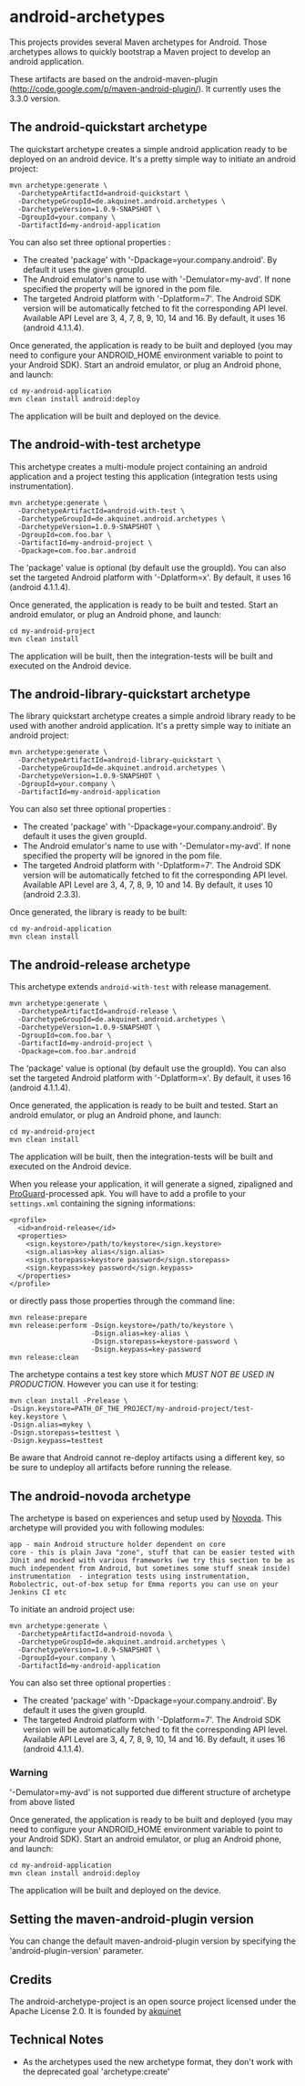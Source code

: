android-archetypes
==================

This projects provides several Maven archetypes for Android. Those archetypes allows to quickly bootstrap a Maven project
to develop an android application.

These artifacts are based on the android-maven-plugin (http://code.google.com/p/maven-android-plugin/). It currently uses the 3.3.0 version.

The android-quickstart archetype
--------------------------------
The quickstart archetype creates a simple android application ready to be deployed on an android device. It's a pretty simple
way to initiate an android project:

    mvn archetype:generate \
      -DarchetypeArtifactId=android-quickstart \
      -DarchetypeGroupId=de.akquinet.android.archetypes \
      -DarchetypeVersion=1.0.9-SNAPSHOT \
      -DgroupId=your.company \
      -DartifactId=my-android-application

You can also set three optional properties :

* The created 'package' with '-Dpackage=your.company.android'. By default it uses the given groupId.
* The Android emulator's name to use with '-Demulator=my-avd'. If none specified the property <emulator> will be ignored in the pom file.
* The targeted Android platform with '-Dplatform=7'. The Android SDK version will be automatically fetched to fit the corresponding API level. Available API Level are 3, 4, 7, 8, 9, 10, 14 and 16. By default, it uses 16 (android 4.1.1.4).

Once generated, the application is ready to be built and deployed (you may need to configure your ANDROID_HOME environment variable to point to your Android SDK). Start an android emulator, or plug an Android phone,
and launch:

    cd my-android-application
    mvn clean install android:deploy

The application will be built and deployed on the device.

The android-with-test archetype
-------------------------------

This archetype creates a multi-module project containing an android application and a project testing this application
(integration tests using instrumentation).

    mvn archetype:generate \
      -DarchetypeArtifactId=android-with-test \
      -DarchetypeGroupId=de.akquinet.android.archetypes \
      -DarchetypeVersion=1.0.9-SNAPSHOT \
      -DgroupId=com.foo.bar \
      -DartifactId=my-android-project \
      -Dpackage=com.foo.bar.android

The 'package' value is optional (by default use the groupId). You can also set the targeted Android platform with
'-Dplatform=x'. By default, it uses 16 (android 4.1.1.4).

Once generated, the application is ready to be built and tested. Start an android emulator, or plug an Android phone,
and launch:

    cd my-android-project
    mvn clean install

The application will be built, then the integration-tests will be built and executed on the Android device.

The android-library-quickstart archetype
----------------------------------------
The library quickstart archetype creates a simple android library ready to be used with another android application. It's a pretty simple
way to initiate an android project:

    mvn archetype:generate \
      -DarchetypeArtifactId=android-library-quickstart \
      -DarchetypeGroupId=de.akquinet.android.archetypes \
      -DarchetypeVersion=1.0.9-SNAPSHOT \
      -DgroupId=your.company \
      -DartifactId=my-android-application

You can also set three optional properties :

* The created 'package' with '-Dpackage=your.company.android'. By default it uses the given groupId.
* The Android emulator's name to use with '-Demulator=my-avd'. If none specified the property <emulator> will be ignored in the pom file.
* The targeted Android platform with '-Dplatform=7'. The Android SDK version will be automatically fetched to fit the corresponding API level. Available API Level are 3, 4, 7, 8, 9, 10 and 14. By default, it uses 10 (android 2.3.3).

Once generated, the library is ready to be built:

    cd my-android-application
    mvn clean install

The android-release archetype
--------------------------

This archetype extends `android-with-test` with release management.

    mvn archetype:generate \
      -DarchetypeArtifactId=android-release \
      -DarchetypeGroupId=de.akquinet.android.archetypes \
      -DarchetypeVersion=1.0.9-SNAPSHOT \
      -DgroupId=com.foo.bar \
      -DartifactId=my-android-project \
      -Dpackage=com.foo.bar.android

The 'package' value is optional (by default use the groupId). You can also set the targeted Android platform with
'-Dplatform=x'. By default, it uses 16 (android 4.1.1.4).

Once generated, the application is ready to be built and tested. Start an android emulator, or plug an Android phone,
and launch:

    cd my-android-project
    mvn clean install

The application will be built, then the integration-tests will be built and executed on the Android device.

When you release your application, it will generate a signed, zipaligned and [ProGuard](http://proguard.sourceforge.net)-processed apk.
You will have to add a profile to your `settings.xml` containing the signing informations:

    <profile>
      <id>android-release</id>
      <properties>
        <sign.keystore>/path/to/keystore</sign.keystore>
        <sign.alias>key alias</sign.alias>
        <sign.storepass>keystore password</sign.storepass>
        <sign.keypass>key password</sign.keypass>
      </properties>
    </profile>

or directly pass those properties through the command line:

    mvn release:prepare
    mvn release:perform -Dsign.keystore=/path/to/keystore \
                        -Dsign.alias=key-alias \
                        -Dsign.storepass=keystore-password \
                        -Dsign.keypass=key-password
    mvn release:clean

The archetype contains a test key store which *MUST NOT BE USED IN PRODUCTION*. However you can use it for testing:

    mvn clean install -Prelease \
    -Dsign.keystore=PATH_OF_THE_PROJECT/my-android-project/test-key.keystore \
    -Dsign.alias=mykey \
    -Dsign.storepass=testtest \
    -Dsign.keypass=testtest

Be aware that Android cannot re-deploy artifacts using a different key, so be sure to undeploy all artifacts before running the
release.

The android-novoda archetype
--------------------------------
The archetype is based on experiences and setup used by [Novoda](http://www.novoda.com). This archetype will provided you with following modules:

    app - main Android structure holder dependent on core
    core - this is plain Java "zone", stuff that can be easier tested with JUnit and mocked with various frameworks (we try this section to be as much independent from Android, but sometimes some stuff sneak inside)
    instrumentation  - integration tests using instrumentation, Robolectric, out-of-box setup for Emma reports you can use on your Jenkins CI etc

To initiate an android project use:

    mvn archetype:generate \
      -DarchetypeArtifactId=android-novoda \
      -DarchetypeGroupId=de.akquinet.android.archetypes \
      -DarchetypeVersion=1.0.9-SNAPSHOT \
      -DgroupId=your.company \
      -DartifactId=my-android-application

You can also set three optional properties :

* The created 'package' with '-Dpackage=your.company.android'. By default it uses the given groupId.
* The targeted Android platform with '-Dplatform=7'. The Android SDK version will be automatically fetched to fit the corresponding API level. Available API Level are 3, 4, 7, 8, 9, 10, 14 and 16. By default, it uses 16 (android 4.1.1.4).

### Warning
'-Demulator=my-avd' is not supported due different structure of archetype from above listed

Once generated, the application is ready to be built and deployed (you may need to configure your ANDROID_HOME environment variable to point to your Android SDK). Start an android emulator, or plug an Android phone,
and launch:

    cd my-android-application
    mvn clean install android:deploy

The application will be built and deployed on the device.

Setting the maven-android-plugin version
----------------------------------------
You can change the default maven-android-plugin version by specifying the 'android-plugin-version' parameter.

Credits
-------
The android-archetype-project is an open source project licensed under the Apache License 2.0.
It is founded by [akquinet](http://akquinet.de/en)

Technical Notes
---------------
* As the archetypes used the new archetype format, they don't work with the deprecated goal 'archetype:create'
